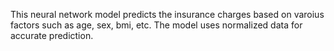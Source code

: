 This neural network model predicts the insurance charges based on varoius factors such as age, sex, bmi, etc. The model uses normalized data for accurate prediction.
